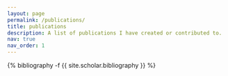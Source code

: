 ```yaml
---
layout: page
permalink: /publications/
title: publications
description: A list of publications I have created or contributed to.
nav: true
nav_order: 1
---
```

<!-- _pages/publications.md -->
<div class="publications">

{% bibliography -f {{ site.scholar.bibliography }} %}

</div>
